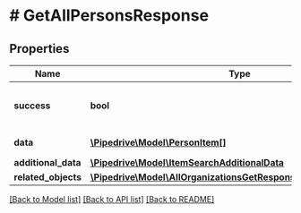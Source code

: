 # # GetAllPersonsResponse

## Properties

Name | Type | Description | Notes
------------ | ------------- | ------------- | -------------
**success** | **bool** | If the response is successful or not | [optional]
**data** | [**\Pipedrive\Model\PersonItem[]**](PersonItem.md) | The array of persons | [optional]
**additional_data** | [**\Pipedrive\Model\ItemSearchAdditionalData**](ItemSearchAdditionalData.md) |  | [optional]
**related_objects** | [**\Pipedrive\Model\AllOrganizationsGetResponseAllOfRelatedObjects**](AllOrganizationsGetResponseAllOfRelatedObjects.md) |  | [optional]

[[Back to Model list]](../../README.md#models) [[Back to API list]](../../README.md#endpoints) [[Back to README]](../../README.md)

